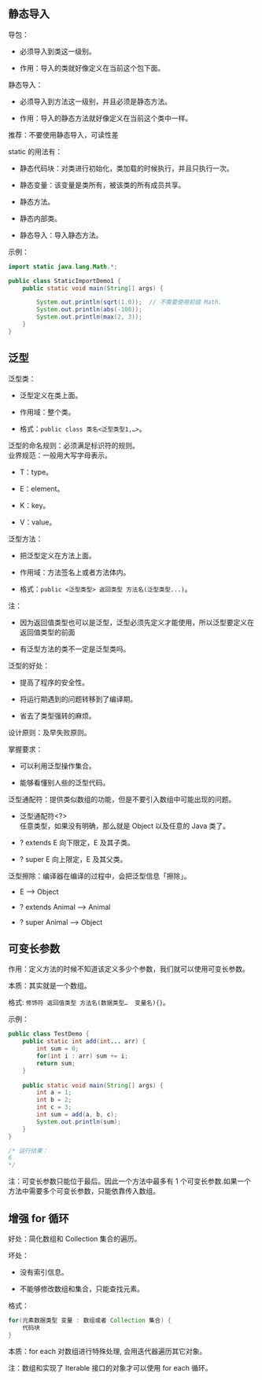 ## 静态导入

导包：
- 必须导入到类这一级别。

- 作用：导入的类就好像定义在当前这个包下面。

静态导入：
- 必须导入到方法这一级别，并且必须是静态方法。

- 作用：导入的静态方法就好像定义在当前这个类中一样。

推荐：不要使用静态导入，可读性差

static 的用法有：
- 静态代码块：对类进行初始化，类加载的时候执行，并且只执行一次。

- 静态变量：该变量是类所有，被该类的所有成员共享。

- 静态方法。

- 静态内部类。

- 静态导入：导入静态方法。

示例：  
```java
import static java.lang.Math.*;

public class StaticImportDemo1 {
    public static void main(String[] args) {

        System.out.println(sqrt(1.0));  // 不需要使用前缀 Math.
        System.out.println(abs(-100));
        System.out.println(max(2, 3));
    }
}
```


## 泛型

泛型类：
- 泛型定义在类上面。

- 作用域：整个类。

- 格式：`public class 类名<泛型类型1,…>`。

泛型的命名规则：必须满足标识符的规则。  
业界规范：一般用大写字母表示。
- T：type。

- E：element。

- K：key。

- V：value。

泛型方法：
- 把泛型定义在方法上面。

- 作用域：方法签名上或者方法体内。

- 格式：`public <泛型类型> 返回类型 方法名(泛型类型...)`。

注：
- 因为返回值类型也可以是泛型，泛型必须先定义才能使用，所以泛型要定义在返回值类型的前面

- 有泛型方法的类不一定是泛型类吗。

泛型的好处：
- 提高了程序的安全性。

- 将运行期遇到的问题转移到了编译期。

- 省去了类型强转的麻烦。

设计原则：及早失败原则。

掌握要求：
- 可以利用泛型操作集合。

- 能够看懂别人些的泛型代码。

泛型通配符：提供类似数组的功能，但是不要引入数组中可能出现的问题。
- 泛型通配符<?>  
  任意类型，如果没有明确，那么就是 Object 以及任意的 Java 类了。

- ? extends E
  向下限定，E 及其子类。

- ? super E
  向上限定，E 及其父类。

泛型擦除：编译器在编译的过程中，会把泛型信息「擦除」。
- E --> Object

- ? extends Animal --> Animal

- ? super Animal --> Object

## 可变长参数

作用：定义方法的时候不知道该定义多少个参数，我们就可以使用可变长参数。

本质：其实就是一个数组。

格式: `修饰符 返回值类型 方法名(数据类型…  变量名){}`。

示例：  
```java
public class TestDemo {
    public static int add(int... arr) {
        int sum = 0;
        for(int i : arr) sum += i;
        return sum;
    }
    
    public static void main(String[] args) {
        int a = 1;
        int b = 2;
        int c = 3;
        int sum = add(a, b, c);
        System.out.println(sum);
    }
}

/* 运行结果：
6
*/
```

注：可变长参数只能位于最后。因此一个方法中最多有 1 个可变长参数.如果一个方法中需要多个可变长参数，只能依靠传入数组。

## 增强 for 循环

好处：简化数组和 Collection 集合的遍历。

坏处：
- 没有索引信息。

- 不能够修改数组和集合，只能查找元素。

格式：
```java
for(元素数据类型 变量 : 数组或者 Collection 集合) {
    代码块
}
```

本质：for each 对数组进行特殊处理, 会用迭代器遍历其它对象。  

注：数组和实现了 Iterable 接口的对象才可以使用 for each 循环。



